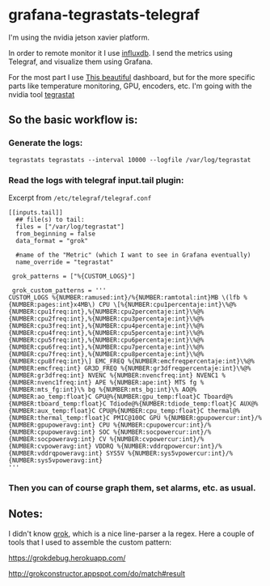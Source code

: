 # grafana-tegrastats-telegraf

I'm using the nvidia jetson xavier platform.

In order to remote monitor it I use [influxdb](https://www.influxdata.com). I send the metrics using Telegraf, and visualize them using Grafana.

For the most part I use [This beautiful](https://grafana.com/grafana/dashboards/8003) dashboard, but for the more specific parts like temperature monitoring, GPU, encoders, etc. I'm going with the nvidia tool [tegrastat](https://docs.nvidia.com/jetson/archives/l4t-archived/l4t-3231/index.html#page/Tegra%20Linux%20Driver%20Package%20Development%20Guide/AppendixTegraStats.html)

## So the basic workflow is:

### Generate the logs:

`tegrastats tegrastats --interval 10000 --logfile /var/log/tegrastat`

### Read the logs with telegraf input.tail plugin:

Excerpt from `/etc/telegraf/telegraf.conf`
```
[[inputs.tail]]
  ## file(s) to tail:
  files = ["/var/log/tegrastat"]
  from_beginning = false
  data_format = "grok"

  #name of the "Metric" (which I want to see in Grafana eventually)
  name_override = "tegrastat"

 grok_patterns = ["%{CUSTOM_LOGS}"]

 grok_custom_patterns = '''
CUSTOM_LOGS %{NUMBER:ramused:int}/%{NUMBER:ramtotal:int}MB \(lfb %{NUMBER:pages:int}x4MB\) CPU \[%{NUMBER:cpu1percentaje:int}\%@%{NUMBER:cpu1freq:int},%{NUMBER:cpu2percentaje:int}\%@%{NUMBER:cpu2freq:int},%{NUMBER:cpu3percentaje:int}\%@%{NUMBER:cpu3freq:int},%{NUMBER:cpu4percentaje:int}\%@%{NUMBER:cpu4freq:int},%{NUMBER:cpu5percentaje:int}\%@%{NUMBER:cpu5freq:int},%{NUMBER:cpu6percentaje:int}\%@%{NUMBER:cpu6freq:int},%{NUMBER:cpu7percentaje:int}\%@%{NUMBER:cpu7freq:int},%{NUMBER:cpu8percentaje:int}\%@%{NUMBER:cpu8freq:int}\] EMC_FREQ %{NUMBER:emcfreqpercentaje:int}\%@%{NUMBER:emcfreq:int} GR3D_FREQ %{NUMBER:gr3dfreqpercentaje:int}\%@%{NUMBER:gr3dfreq:int} NVENC %{NUMBER:nvencfreq:int} NVENC1 %{NUMBER:nvenc1freq:int} APE %{NUMBER:ape:int} MTS fg %{NUMBER:mts_fg:int}\% bg %{NUMBER:mts_bg:int}\% AO@%{NUMBER:ao_temp:float}C GPU@%{NUMBER:gpu_temp:float}C Tboard@%{NUMBER:tboard_temp:float}C Tdiode@%{NUMBER:tdiode_temp:float}C AUX@%{NUMBER:aux_temp:float}C CPU@%{NUMBER:cpu_temp:float}C thermal@%{NUMBER:thermal_temp:float}C PMIC@100C GPU %{NUMBER:gpupowercur:int}/%{NUMBER:gpupoweravg:int} CPU %{NUMBER:cpupowercur:int}/%{NUMBER:cpupoweravg:int} SOC %{NUMBER:socpowercur:int}/%{NUMBER:socpoweravg:int} CV %{NUMBER:cvpowercur:int}/%{NUMBER:cvpoweravg:int} VDDRQ %{NUMBER:vddrqpowercur:int}/%{NUMBER:vddrqpoweravg:int} SYS5V %{NUMBER:sys5vpowercur:int}/%{NUMBER:sys5vpoweravg:int}
'''
```

### Then you can of course graph them, set alarms, etc. as usual.




## Notes:

I didn't know [grok](https://code.google.com/archive/p/semicomplete/wikis/Grok.wiki), which is a nice line-parser a la regex.
Here a couple of tools that I used to assemble the custom pattern:

https://grokdebug.herokuapp.com/

http://grokconstructor.appspot.com/do/match#result


